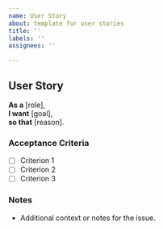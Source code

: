 ```yaml
---
name: User Story
about: template for user stories
title: ''
labels: ''
assignees: ''

---
```


## User Story

**As a** [role],  
**I want** [goal],  
**so that** [reason].

### Acceptance Criteria

- [ ] Criterion 1
- [ ] Criterion 2
- [ ] Criterion 3

### Notes

- Additional context or notes for the issue.
